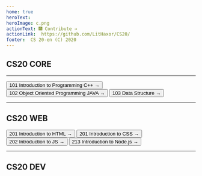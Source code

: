 ```yaml
---
home: true
heroText: 
heroImage: c.png
actionText: 🎆 Contribute →
actionLink:  https://github.com/LitHaxor/CS20/
footer:  CS 20-en (C) 2020
---
```

<h2> <i class="fas fa-laptop-code"></i> CS20 CORE </h2>
<hr>
<button class="btn btn-outline-primary" onclick="window.location.href='/CORE/IPL/'">101 Introduction to Programming C++ → </button> 
<button class="btn btn-outline-primary" onclick="window.location.href='/CORE/OOP/'">102 Object Oriented Programming JAVA →</button>  
<button class="btn btn-outline-primary" onclick="window.location.href='/CORE/DS/'">103 Data Structure →</button>
<hr>
<h2> <i class="fas fa-laptop-code"></i> CS20 WEB </h2>

<button class="btn btn-outline-info" onclick="window.location.href='/WEB/HTML/'">201 Introduction to HTML → </button> 
<button class="btn btn-outline-info" onclick="window.location.href='/WEB/CSS/'">201 Introduction to CSS → </button>  
<button class="btn btn-outline-info" onclick="window.location.href='/WEB/JS/'">202 Introduction to JS →</button>
<button class="btn btn-outline-info" onclick="window.location.href='/WEB/JS/'">213 Introduction to Node.js →</button>
<hr>
<h2><i class="fas fa-laptop-code"></i> CS20 DEV</h2>

